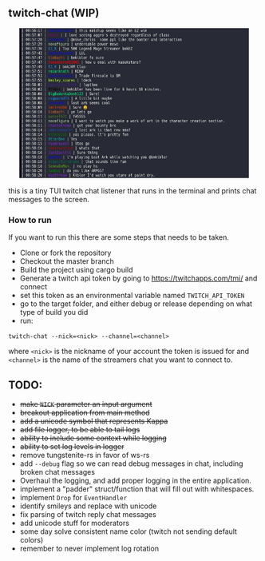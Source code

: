 ## twitch-chat (WIP)

<p align="center">
  <img width="460" height="300" src="/images/chat.jpg">
</p>

this is a tiny TUI twitch chat listener that runs in the terminal and prints chat messages to the screen.

### How to run
If you want to run this there are some steps that needs to be taken.

- Clone or fork the repository
- Checkout the master branch
- Build the project using cargo build
- Generate a twitch api token by going to https://twitchapps.com/tmi/ and connect
- set this token as an environmental variable named `TWITCH_API_TOKEN`
- go to the target folder, and either debug or release depending on what type of build you did
- run:

```
twitch-chat --nick=<nick> --channel=<channel>
```

where `<nick>` is the nickname of your account the token is issued for and `<channel>` is the name of the streamers chat you want to connect to.

## TODO:
- ~~make `NICK` parameter an input argument~~
- ~~breakout application from main method~~
- ~~add a unicode symbol that represents Kappa~~
- ~~add file logger, to be able to tail logs~~
- ~~ability to include some context while logging~~
- ~~ability to set log levels in logger~~
- remove tungstenite-rs in favor of ws-rs
- add `--debug` flag so we can read debug messages in chat, including broken chat messages
- Overhaul the logging, and add proper logging in the entire application.
- implement a "padder" struct/function that will fill out with whitespaces.
- implement `Drop` for `EventHandler`
- identify smileys and replace with unicode
- fix parsing of twitch reply chat messages
- add unicode stuff for moderators
- some day solve consistent name color (twitch not sending default colors)
- remember to never implement log rotation
